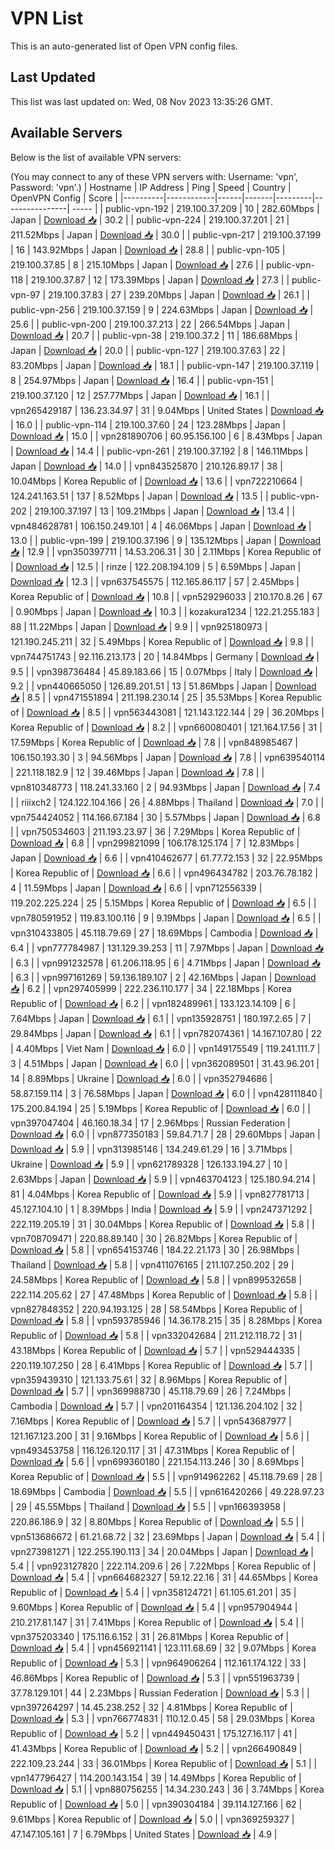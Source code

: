 # VPN List

This is an auto-generated list of Open VPN config files.

## Last Updated

This list was last updated on: Wed, 08 Nov 2023 13:35:26 GMT.

## Available Servers

Below is the list of available VPN servers:

(You may connect to any of these VPN servers with: Username: 'vpn', Password: 'vpn'.)
| Hostname | IP Address | Ping | Speed | Country | OpenVPN Config | Score |
|----------|------------|------|-------|---------|----------------| ----- |
| public-vpn-192 | 219.100.37.209 | 10 | 282.60Mbps | Japan | [Download 📥](./configs/server_0_JP.ovpn) | 30.2 |
| public-vpn-224 | 219.100.37.201 | 21 | 211.52Mbps | Japan | [Download 📥](./configs/server_1_JP.ovpn) | 30.0 |
| public-vpn-217 | 219.100.37.199 | 16 | 143.92Mbps | Japan | [Download 📥](./configs/server_2_JP.ovpn) | 28.8 |
| public-vpn-105 | 219.100.37.85 | 8 | 215.10Mbps | Japan | [Download 📥](./configs/server_3_JP.ovpn) | 27.6 |
| public-vpn-118 | 219.100.37.87 | 12 | 173.39Mbps | Japan | [Download 📥](./configs/server_4_JP.ovpn) | 27.3 |
| public-vpn-97 | 219.100.37.83 | 27 | 239.20Mbps | Japan | [Download 📥](./configs/server_5_JP.ovpn) | 26.1 |
| public-vpn-256 | 219.100.37.159 | 9 | 224.63Mbps | Japan | [Download 📥](./configs/server_6_JP.ovpn) | 25.6 |
| public-vpn-200 | 219.100.37.213 | 22 | 266.54Mbps | Japan | [Download 📥](./configs/server_7_JP.ovpn) | 20.7 |
| public-vpn-38 | 219.100.37.2 | 11 | 186.68Mbps | Japan | [Download 📥](./configs/server_8_JP.ovpn) | 20.0 |
| public-vpn-127 | 219.100.37.63 | 22 | 83.20Mbps | Japan | [Download 📥](./configs/server_9_JP.ovpn) | 18.1 |
| public-vpn-147 | 219.100.37.119 | 8 | 254.97Mbps | Japan | [Download 📥](./configs/server_10_JP.ovpn) | 16.4 |
| public-vpn-151 | 219.100.37.120 | 12 | 257.77Mbps | Japan | [Download 📥](./configs/server_11_JP.ovpn) | 16.1 |
| vpn265429187 | 136.23.34.97 | 31 | 9.04Mbps | United States | [Download 📥](./configs/server_12_US.ovpn) | 16.0 |
| public-vpn-114 | 219.100.37.60 | 24 | 123.28Mbps | Japan | [Download 📥](./configs/server_13_JP.ovpn) | 15.0 |
| vpn281890706 | 60.95.156.100 | 6 | 8.43Mbps | Japan | [Download 📥](./configs/server_14_JP.ovpn) | 14.4 |
| public-vpn-261 | 219.100.37.192 | 8 | 146.11Mbps | Japan | [Download 📥](./configs/server_15_JP.ovpn) | 14.0 |
| vpn843525870 | 210.126.89.17 | 38 | 10.04Mbps | Korea Republic of | [Download 📥](./configs/server_16_KR.ovpn) | 13.6 |
| vpn722210664 | 124.241.163.51 | 137 | 8.52Mbps | Japan | [Download 📥](./configs/server_17_JP.ovpn) | 13.5 |
| public-vpn-202 | 219.100.37.197 | 13 | 109.21Mbps | Japan | [Download 📥](./configs/server_18_JP.ovpn) | 13.4 |
| vpn484628781 | 106.150.249.101 | 4 | 46.06Mbps | Japan | [Download 📥](./configs/server_19_JP.ovpn) | 13.0 |
| public-vpn-199 | 219.100.37.196 | 9 | 135.12Mbps | Japan | [Download 📥](./configs/server_20_JP.ovpn) | 12.9 |
| vpn350397711 | 14.53.206.31 | 30 | 2.11Mbps | Korea Republic of | [Download 📥](./configs/server_21_KR.ovpn) | 12.5 |
| rinze | 122.208.194.109 | 5 | 6.59Mbps | Japan | [Download 📥](./configs/server_22_JP.ovpn) | 12.3 |
| vpn637545575 | 112.165.86.117 | 57 | 2.45Mbps | Korea Republic of | [Download 📥](./configs/server_23_KR.ovpn) | 10.8 |
| vpn529296033 | 210.170.8.26 | 67 | 0.90Mbps | Japan | [Download 📥](./configs/server_24_JP.ovpn) | 10.3 |
| kozakura1234 | 122.21.255.183 | 88 | 11.22Mbps | Japan | [Download 📥](./configs/server_25_JP.ovpn) | 9.9 |
| vpn925180973 | 121.190.245.211 | 32 | 5.49Mbps | Korea Republic of | [Download 📥](./configs/server_26_KR.ovpn) | 9.8 |
| vpn744751743 | 92.116.213.173 | 20 | 14.84Mbps | Germany | [Download 📥](./configs/server_27_DE.ovpn) | 9.5 |
| vpn398736484 | 45.89.183.66 | 15 | 0.07Mbps | Italy | [Download 📥](./configs/server_28_IT.ovpn) | 9.2 |
| vpn440665050 | 126.89.201.51 | 13 | 51.86Mbps | Japan | [Download 📥](./configs/server_29_JP.ovpn) | 8.5 |
| vpn471551894 | 211.198.230.14 | 25 | 35.53Mbps | Korea Republic of | [Download 📥](./configs/server_30_KR.ovpn) | 8.5 |
| vpn563443081 | 121.143.122.144 | 29 | 36.20Mbps | Korea Republic of | [Download 📥](./configs/server_31_KR.ovpn) | 8.2 |
| vpn660080401 | 121.164.17.56 | 31 | 17.59Mbps | Korea Republic of | [Download 📥](./configs/server_32_KR.ovpn) | 7.8 |
| vpn848985467 | 106.150.193.30 | 3 | 94.56Mbps | Japan | [Download 📥](./configs/server_33_JP.ovpn) | 7.8 |
| vpn639540114 | 221.118.182.9 | 12 | 39.46Mbps | Japan | [Download 📥](./configs/server_34_JP.ovpn) | 7.8 |
| vpn810348773 | 118.241.33.160 | 2 | 94.93Mbps | Japan | [Download 📥](./configs/server_35_JP.ovpn) | 7.4 |
| riiixch2 | 124.122.104.166 | 26 | 4.88Mbps | Thailand | [Download 📥](./configs/server_36_TH.ovpn) | 7.0 |
| vpn754424052 | 114.166.67.184 | 30 | 5.57Mbps | Japan | [Download 📥](./configs/server_37_JP.ovpn) | 6.8 |
| vpn750534603 | 211.193.23.97 | 36 | 7.29Mbps | Korea Republic of | [Download 📥](./configs/server_38_KR.ovpn) | 6.8 |
| vpn299821099 | 106.178.125.174 | 7 | 12.83Mbps | Japan | [Download 📥](./configs/server_39_JP.ovpn) | 6.6 |
| vpn410462677 | 61.77.72.153 | 32 | 22.95Mbps | Korea Republic of | [Download 📥](./configs/server_40_KR.ovpn) | 6.6 |
| vpn496434782 | 203.76.78.182 | 4 | 11.59Mbps | Japan | [Download 📥](./configs/server_41_JP.ovpn) | 6.6 |
| vpn712556339 | 119.202.225.224 | 25 | 5.15Mbps | Korea Republic of | [Download 📥](./configs/server_42_KR.ovpn) | 6.5 |
| vpn780591952 | 119.83.100.116 | 9 | 9.19Mbps | Japan | [Download 📥](./configs/server_43_JP.ovpn) | 6.5 |
| vpn310433805 | 45.118.79.69 | 27 | 18.69Mbps | Cambodia | [Download 📥](./configs/server_44_KH.ovpn) | 6.4 |
| vpn777784987 | 131.129.39.253 | 11 | 7.97Mbps | Japan | [Download 📥](./configs/server_45_JP.ovpn) | 6.3 |
| vpn991232578 | 61.206.118.95 | 6 | 4.71Mbps | Japan | [Download 📥](./configs/server_46_JP.ovpn) | 6.3 |
| vpn997161269 | 59.136.189.107 | 2 | 42.16Mbps | Japan | [Download 📥](./configs/server_47_JP.ovpn) | 6.2 |
| vpn297405999 | 222.236.110.177 | 34 | 22.18Mbps | Korea Republic of | [Download 📥](./configs/server_48_KR.ovpn) | 6.2 |
| vpn182489961 | 133.123.14.109 | 6 | 7.64Mbps | Japan | [Download 📥](./configs/server_49_JP.ovpn) | 6.1 |
| vpn135928751 | 180.197.2.65 | 7 | 29.84Mbps | Japan | [Download 📥](./configs/server_50_JP.ovpn) | 6.1 |
| vpn782074361 | 14.167.107.80 | 22 | 4.40Mbps | Viet Nam | [Download 📥](./configs/server_51_VN.ovpn) | 6.0 |
| vpn149175549 | 119.241.111.7 | 3 | 4.51Mbps | Japan | [Download 📥](./configs/server_52_JP.ovpn) | 6.0 |
| vpn362089501 | 31.43.96.201 | 14 | 8.89Mbps | Ukraine | [Download 📥](./configs/server_53_UA.ovpn) | 6.0 |
| vpn352794686 | 58.87.159.114 | 3 | 76.58Mbps | Japan | [Download 📥](./configs/server_54_JP.ovpn) | 6.0 |
| vpn428111840 | 175.200.84.194 | 25 | 5.19Mbps | Korea Republic of | [Download 📥](./configs/server_55_KR.ovpn) | 6.0 |
| vpn397047404 | 46.160.18.34 | 17 | 2.96Mbps | Russian Federation | [Download 📥](./configs/server_56_RU.ovpn) | 6.0 |
| vpn877350183 | 59.84.71.7 | 28 | 29.60Mbps | Japan | [Download 📥](./configs/server_57_JP.ovpn) | 5.9 |
| vpn313985146 | 134.249.61.29 | 16 | 3.71Mbps | Ukraine | [Download 📥](./configs/server_58_UA.ovpn) | 5.9 |
| vpn621789328 | 126.133.194.27 | 10 | 2.63Mbps | Japan | [Download 📥](./configs/server_59_JP.ovpn) | 5.9 |
| vpn463704123 | 125.180.94.214 | 81 | 4.04Mbps | Korea Republic of | [Download 📥](./configs/server_60_KR.ovpn) | 5.9 |
| vpn827781713 | 45.127.104.10 | 1 | 8.39Mbps | India | [Download 📥](./configs/server_61_IN.ovpn) | 5.9 |
| vpn247371292 | 222.119.205.19 | 31 | 30.04Mbps | Korea Republic of | [Download 📥](./configs/server_62_KR.ovpn) | 5.8 |
| vpn708709471 | 220.88.89.140 | 30 | 26.82Mbps | Korea Republic of | [Download 📥](./configs/server_63_KR.ovpn) | 5.8 |
| vpn654153746 | 184.22.21.173 | 30 | 26.98Mbps | Thailand | [Download 📥](./configs/server_64_TH.ovpn) | 5.8 |
| vpn411076165 | 211.107.250.202 | 29 | 24.58Mbps | Korea Republic of | [Download 📥](./configs/server_65_KR.ovpn) | 5.8 |
| vpn899532658 | 222.114.205.62 | 27 | 47.48Mbps | Korea Republic of | [Download 📥](./configs/server_66_KR.ovpn) | 5.8 |
| vpn827848352 | 220.94.193.125 | 28 | 58.54Mbps | Korea Republic of | [Download 📥](./configs/server_67_KR.ovpn) | 5.8 |
| vpn593785946 | 14.36.178.215 | 35 | 8.28Mbps | Korea Republic of | [Download 📥](./configs/server_68_KR.ovpn) | 5.8 |
| vpn332042684 | 211.212.118.72 | 31 | 43.18Mbps | Korea Republic of | [Download 📥](./configs/server_69_KR.ovpn) | 5.7 |
| vpn529444335 | 220.119.107.250 | 28 | 6.41Mbps | Korea Republic of | [Download 📥](./configs/server_70_KR.ovpn) | 5.7 |
| vpn359439310 | 121.133.75.61 | 32 | 8.96Mbps | Korea Republic of | [Download 📥](./configs/server_71_KR.ovpn) | 5.7 |
| vpn369988730 | 45.118.79.69 | 26 | 7.24Mbps | Cambodia | [Download 📥](./configs/server_72_KH.ovpn) | 5.7 |
| vpn201164354 | 121.136.204.102 | 32 | 7.16Mbps | Korea Republic of | [Download 📥](./configs/server_73_KR.ovpn) | 5.7 |
| vpn543687977 | 121.167.123.200 | 31 | 9.16Mbps | Korea Republic of | [Download 📥](./configs/server_74_KR.ovpn) | 5.6 |
| vpn493453758 | 116.126.120.117 | 31 | 47.31Mbps | Korea Republic of | [Download 📥](./configs/server_75_KR.ovpn) | 5.6 |
| vpn699360180 | 221.154.113.246 | 30 | 8.69Mbps | Korea Republic of | [Download 📥](./configs/server_76_KR.ovpn) | 5.5 |
| vpn914962262 | 45.118.79.69 | 28 | 18.69Mbps | Cambodia | [Download 📥](./configs/server_77_KH.ovpn) | 5.5 |
| vpn616420266 | 49.228.97.23 | 29 | 45.55Mbps | Thailand | [Download 📥](./configs/server_78_TH.ovpn) | 5.5 |
| vpn166393958 | 220.86.186.9 | 32 | 8.80Mbps | Korea Republic of | [Download 📥](./configs/server_79_KR.ovpn) | 5.5 |
| vpn513686672 | 61.21.68.72 | 32 | 23.69Mbps | Japan | [Download 📥](./configs/server_80_JP.ovpn) | 5.4 |
| vpn273981271 | 122.255.190.113 | 34 | 20.04Mbps | Japan | [Download 📥](./configs/server_81_JP.ovpn) | 5.4 |
| vpn923127820 | 222.114.209.6 | 26 | 7.22Mbps | Korea Republic of | [Download 📥](./configs/server_82_KR.ovpn) | 5.4 |
| vpn664682327 | 59.12.22.16 | 31 | 44.65Mbps | Korea Republic of | [Download 📥](./configs/server_83_KR.ovpn) | 5.4 |
| vpn358124721 | 61.105.61.201 | 35 | 9.60Mbps | Korea Republic of | [Download 📥](./configs/server_84_KR.ovpn) | 5.4 |
| vpn957904944 | 210.217.81.147 | 31 | 7.41Mbps | Korea Republic of | [Download 📥](./configs/server_85_KR.ovpn) | 5.4 |
| vpn375203340 | 175.116.6.152 | 31 | 26.81Mbps | Korea Republic of | [Download 📥](./configs/server_86_KR.ovpn) | 5.4 |
| vpn456921141 | 123.111.68.69 | 32 | 9.07Mbps | Korea Republic of | [Download 📥](./configs/server_87_KR.ovpn) | 5.3 |
| vpn964906264 | 112.161.174.122 | 33 | 46.86Mbps | Korea Republic of | [Download 📥](./configs/server_88_KR.ovpn) | 5.3 |
| vpn551963739 | 37.78.129.101 | 44 | 2.23Mbps | Russian Federation | [Download 📥](./configs/server_89_RU.ovpn) | 5.3 |
| vpn397264297 | 14.45.238.252 | 32 | 4.81Mbps | Korea Republic of | [Download 📥](./configs/server_90_KR.ovpn) | 5.3 |
| vpn766774831 | 110.12.0.45 | 58 | 29.03Mbps | Korea Republic of | [Download 📥](./configs/server_91_KR.ovpn) | 5.2 |
| vpn449450431 | 175.127.16.117 | 41 | 41.43Mbps | Korea Republic of | [Download 📥](./configs/server_92_KR.ovpn) | 5.2 |
| vpn266490849 | 222.109.23.244 | 33 | 36.01Mbps | Korea Republic of | [Download 📥](./configs/server_93_KR.ovpn) | 5.1 |
| vpn147796427 | 114.200.143.154 | 39 | 14.49Mbps | Korea Republic of | [Download 📥](./configs/server_94_KR.ovpn) | 5.1 |
| vpn880756255 | 14.34.230.243 | 36 | 3.74Mbps | Korea Republic of | [Download 📥](./configs/server_95_KR.ovpn) | 5.0 |
| vpn390304184 | 39.114.127.166 | 62 | 9.61Mbps | Korea Republic of | [Download 📥](./configs/server_96_KR.ovpn) | 5.0 |
| vpn369259327 | 47.147.105.161 | 7 | 6.79Mbps | United States | [Download 📥](./configs/server_97_US.ovpn) | 4.9 |
